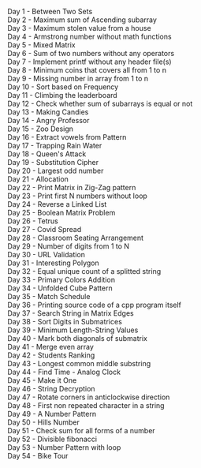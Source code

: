 Day 1 - Between Two Sets<br>
Day 2 - Maximum sum of Ascending subarray<br>
Day 3 - Maximum stolen value from a house<br>
Day 4 - Armstrong number without math functions<br>
Day 5 - Mixed Matrix<br>
Day 6 - Sum of two numbers without any operators<br>
Day 7 - Implement printf without any header file(s)<br>
Day 8 - Minimum coins that covers all from 1 to n<br>
Day 9 - Missing number in array from 1 to n<br>
Day 10 - Sort based on Frequency<br>
Day 11 - Climbing the leaderboard<br>
Day 12 - Check whether sum of subarrays is equal or not<br>
Day 13 - Making Candies<br>
Day 14 - Angry Professor<br>
Day 15 - Zoo Design<br>
Day 16 - Extract vowels from Pattern<br>
Day 17 - Trapping Rain Water<br>
Day 18 - Queen's Attack<br>
Day 19 - Substitution Cipher<br>
Day 20 - Largest odd number<br>
Day 21 - Allocation<br>
Day 22 - Print Matrix in Zig-Zag pattern<br>
Day 23 - Print first N numbers without loop<br>
Day 24 - Reverse a Linked List<br>
Day 25 - Boolean Matrix Problem<br>
Day 26 - Tetrus<br>
Day 27 - Covid Spread<br>
Day 28 - Classroom Seating Arrangement<br>
Day 29 - Number of digits from 1 to N<br>
Day 30 - URL Validation<br>
Day 31 - Interesting Polygon<br>
Day 32 - Equal unique count of a splitted string<br>
Day 33 - Primary Colors Addition<br>
Day 34 - Unfolded Cube Pattern<br>
Day 35 - Match Schedule<br>
Day 36 - Printing source code of a cpp program itself<br>
Day 37 - Search String in Matrix Edges<br>
Day 38 - Sort Digits in Submatrices<br>
Day 39 - Minimum Length-String Values<br>
Day 40 - Mark both diagonals of submatrix<br>
Day 41 - Merge even array<br>
Day 42 - Students Ranking<br>
Day 43 - Longest common middle substring<br>
Day 44 - Find Time - Analog Clock<br>
Day 45 - Make it One<br>
Day 46 - String Decryption<br>
Day 47 - Rotate corners in anticlockwise direction<br>
Day 48 - First non repeated character in a string<br>
Day 49 - A Number Pattern<br>
Day 50 - Hills Number<br>
Day 51 - Check sum for all forms of a number<br>
Day 52 - Divisible fibonacci<br>
Day 53 - Number Pattern with loop<br>
Day 54 - Bike Tour<br>